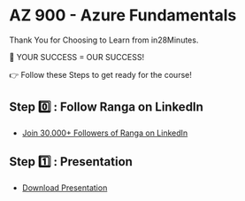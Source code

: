 # AZ 900 - Azure Fundamentals

Thank You for Choosing to Learn from in28Minutes.

🎯 YOUR SUCCESS = OUR SUCCESS!

👉 Follow these Steps to get ready for the course!

## Step 0️⃣ : Follow Ranga on LinkedIn

- [Join 30,000+ Followers of Ranga on LinkedIn](https://links.in28minutes.com/lin)

## Step 1️⃣ : Presentation

- [Download Presentation](https://github.com/in28minutes/course-material/raw/main/13-az-900-azure-fundamentals/CoursePresentation-AZ900-AzureFundamentals.pdf)
